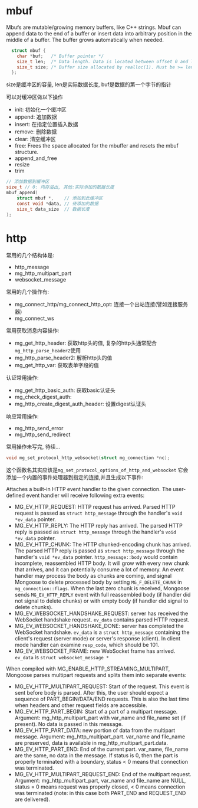 # mbuf

Mbufs are mutable/growing memory buffers, like C++ strings.
Mbuf can append data to the end of a buffer or insert data into arbitrary position in the middle of a buffer. 
The buffer grows automatically when needed.

```c
  struct mbuf {
    char *buf;   /* Buffer pointer */
    size_t len;  /* Data length. Data is located between offset 0 and len. */
    size_t size; /* Buffer size allocated by realloc(1). Must be >= len */
  };
```

size是缓冲区的容量, len是实际数据长度, buf是数据的第一个字节的指针

可以对缓冲区做以下操作

 * init: 初始化一个缓冲区
 * append: 追加数据
 * insert: 在指定位置插入数据
 * remove: 删除数据
 * clear: 清空缓冲区
 * free: Frees the space allocated for the mbuffer and resets the mbuf structure. 
 * append_and_free
 * resize
 * trim


```c
// 添加数据到缓冲区
size_t // 0: 内存溢出, 其他:实际添加的数据长度
mbuf_append(
    struct mbuf *,    // 添加到此缓冲区
    const void *data, // 待添加的数据
    size_t data_size  // 数据长度
);
```

# http

常用的几个结构体是:

 * http_message
 * mg_http_multipart_part
 * websocket_message

常用的几个操作有:
 * mg_connect_http/mg_connect_http_opt: 连接一个出站连接(譬如连接服务器)
 * mg_connect_ws

常用获取消息内容操作:

 * mg_get_http_header: 获取http头的值, 复杂的http头通常配合`mg_http_parse_header2`使用
 * mg_http_parse_header2: 解析http头的值
 * mg_get_http_var: 获取表单字段的值


认证常用操作:
 * mg_get_http_basic_auth: 获取basic认证头
 * mg_check_digest_auth: 
 * mg_http_create_digest_auth_header: 设置digest认证头

响应常用操作:
 * mg_http_send_error
 * mg_http_send_redirect

常用操作未写完, 待续...

```c
void mg_set_protocol_http_websocket(struct mg_connection *nc);
```

这个函数名其实应该是`mg_set_protocol_options_of_http_and_websocket`
它会添加一个内置的事件处理器到指定的连接,并且生成以下事件:

Attaches a built-in HTTP event handler to the given connection.
The user-defined event handler will receive following extra events:

- MG_EV_HTTP_REQUEST: HTTP request has arrived. Parsed HTTP request
 is passed as
    `struct http_message` through the handler's `void *ev_data` pointer.
- MG_EV_HTTP_REPLY: The HTTP reply has arrived. The parsed HTTP reply is
  passed as `struct http_message` through the handler's `void *ev_data`
  pointer.
- MG_EV_HTTP_CHUNK: The HTTP chunked-encoding chunk has arrived.
  The parsed HTTP reply is passed as `struct http_message` through the
  handler's `void *ev_data` pointer. `http_message::body` would contain
  incomplete, reassembled HTTP body.
  It will grow with every new chunk that arrives, and it can
  potentially consume a lot of memory. An event handler may process
  the body as chunks are coming, and signal Mongoose to delete processed
  body by setting `MG_F_DELETE_CHUNK` in `mg_connection::flags`. When
  the last zero chunk is received,
  Mongoose sends `MG_EV_HTTP_REPLY` event with
  full reassembled body (if handler did not signal to delete chunks) or
  with empty body (if handler did signal to delete chunks).
- MG_EV_WEBSOCKET_HANDSHAKE_REQUEST: server has received the WebSocket
  handshake request. `ev_data` contains parsed HTTP request.
- MG_EV_WEBSOCKET_HANDSHAKE_DONE: server has completed the WebSocket
  handshake. `ev_data` is a `struct http_message` containing the
  client's request (server mode) or server's response (client).
  In client mode handler can examine `resp_code`, which should be 101.
- MG_EV_WEBSOCKET_FRAME: new WebSocket frame has arrived. `ev_data` is
  `struct websocket_message *`

When compiled with MG_ENABLE_HTTP_STREAMING_MULTIPART, Mongoose parses
multipart requests and splits them into separate events:

- MG_EV_HTTP_MULTIPART_REQUEST: Start of the request.
  This event is sent before body is parsed. After this, the user
  should expect a sequence of PART_BEGIN/DATA/END requests.
  This is also the last time when headers and other request fields are
  accessible.
- MG_EV_HTTP_PART_BEGIN: Start of a part of a multipart message.
  Argument: mg_http_multipart_part with var_name and file_name set
  (if present). No data is passed in this message.
- MG_EV_HTTP_PART_DATA: new portion of data from the multipart message.
  Argument: mg_http_multipart_part. var_name and file_name are preserved,
  data is available in mg_http_multipart_part.data.
- MG_EV_HTTP_PART_END: End of the current part. var_name, file_name are
  the same, no data in the message. If status is 0, then the part is
  properly terminated with a boundary, status < 0 means that connection
  was terminated.
- MG_EV_HTTP_MULTIPART_REQUEST_END: End of the multipart request.
  Argument: mg_http_multipart_part, var_name and file_name are NULL,
  status = 0 means request was properly closed, < 0 means connection
  was terminated (note: in this case both PART_END and REQUEST_END are
  delivered). 



